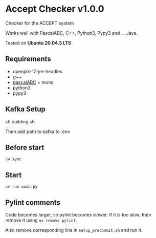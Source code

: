 # Accept Checker v1.0.0

Checker for the ACCEPT system

Works well with PascalABC, C++, Python3, Pypy3 and ... Java.

Tested on **Ubuntu 20.04.3 LTS**

## Requirements

- openjdk-17-jre-headles
- g++
- [pascalABC]('https://github.com/COOLIRON2311/pabcnetdeb') + mono
- python3
- pypy3

## Kafka Setup

sh building.sh

Then add path to kafka to .env

## Before start

`uv sync`

## Start

`uv run main.py`

## Pylint comments

Code becomes larger, so pylint becomes slower. If it is too slow, then remove it using `uv remove pylint`.

Also remove corresponding line in `setup_precommit.sh` and run it.
